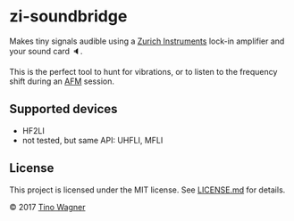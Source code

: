 # zi-soundbridge

Makes tiny signals audible using a [Zurich Instruments](http://zhinst.com)
lock-in amplifier and your sound card 🔈.

This is the perfect tool to hunt for vibrations, or to listen to the frequency
shift during an [AFM](https://en.wikipedia.org/wiki/Atomic-force_microscopy)
session.

## Supported devices

- HF2LI
- not tested, but same API: UHFLI, MFLI

## License

This project is licensed under the MIT license. See [LICENSE.md](LICENSE.md) for
details.

© 2017 [Tino Wagner](http://www.tinowagner.com/)